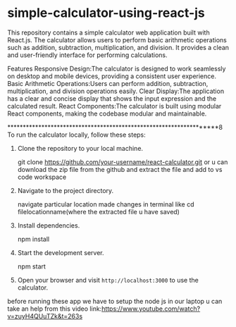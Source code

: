 # simple-calculator-using-react-js


This repository contains a simple calculator web application built with React.js.
The calculator allows users to perform basic arithmetic operations such as addition, subtraction, multiplication, and division. 
It provides a clean and user-friendly interface for performing calculations.

Features
Responsive Design:The calculator is designed to work seamlessly on desktop and mobile devices, providing a consistent user experience.
Basic Arithmetic Operations:Users can perform addition, subtraction, multiplication, and division operations easily.
Clear Display:The application has a clear and concise display that shows the input expression and the calculated result.
React Components:The calculator is built using modular React components, making the codebase modular and maintainable.


*******************************************************************8
To run the calculator locally, follow these steps:

1. Clone the repository to your local machine.

   git clone https://github.com/your-username/react-calculator.git
   or u can download the zip file from the github and extract the file and add to vs code workspace


2. Navigate to the project directory.
 
   navigate particular location made changes in terminal like cd filelocationname(where the extracted file u have saved)


3. Install dependencies.

   npm install
  

4. Start the development server.
  
   npm start
 

5. Open your browser and visit `http://localhost:3000` to use the calculator.

before running these app we have to setup the node js in our laptop u can take an help from this video link:https://www.youtube.com/watch?v=zuyH4QUuTZk&t=263s
